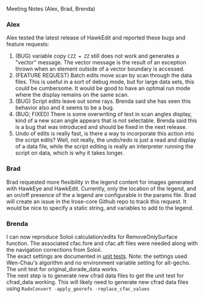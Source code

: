 Meeting Notes (Alex, Brad, Brenda)

### Alex
Alex tested the latest release of HawkEdit and reported these bugs and feature requests:
1.  (BUG) variable copy ```CZZ = ZZ``` still does not work and generates a "vector" message.  The vector message is the result of an exception thrown when an element outside of a vector boundary is accessed.
2.  (FEATURE REQUEST) Batch edits move scan by scan through the data files.  This is useful in a sort of debug mode, but for large data sets, this could be cumbersome.  It would be good to have an optimal run mode where the display remains on the same scan.
3.  (BUG) Script edits leave out some rays.  Brenda said she has seen this behavior also and it seems to be a bug.
4.  (BUG; FIXED) There is some overwriting of text in scan angles display, kind of a new scan angle appears that is not selectable.  Brenda said this is a bug that was introduced and should be fixed in the next release.
5.  Undo of edits is really fast, is there a way to incorporate this action into the script edits?  Well, not really, the undo/redo is just a read and display of a data file, while the script editing is really an interpreter running the script on data, which is why it takes longer.


### Brad
Brad requested more flexibility in the legend content for images generated with HawkEye and HawkEdit.  Currently,
only the location of the legend, and an on/off presence of the a legend are configurable in the params file.
Brad will create an issue in the lrose-core Github repo to track this request.  It would be nice to
specify a static string, and variables to add to the legend. 

### Brenda
I can now reproduce Soloii calculation/edits for RemoveOnlySurface function. 
The associated cfac.fore and cfac.aft files were needed along with the navigation corrections from Soloii.  
The exact settings are documented in [unit tests](https://github.com/leavesntwigs/lrose-test/blob/master/libs/Solo/RemoveSurface_unittest.cc).
Note: the settings used Wen-Chau's algorithm and no environment variable setting for alt-gecho.  
The unit test for original_dorade_data works.  
The next step is to generate new cfrad data files to get the unit test for cfrad_data working.  This will likely need to 
generate new cfrad data files using 
``` RadxConvert -apply_georefs -replace_cfac_values ```
